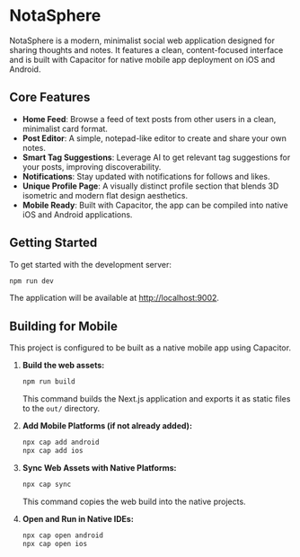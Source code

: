 # NotaSphere

NotaSphere is a modern, minimalist social web application designed for sharing thoughts and notes. It features a clean, content-focused interface and is built with Capacitor for native mobile app deployment on iOS and Android.

## Core Features

- **Home Feed**: Browse a feed of text posts from other users in a clean, minimalist card format.
- **Post Editor**: A simple, notepad-like editor to create and share your own notes.
- **Smart Tag Suggestions**: Leverage AI to get relevant tag suggestions for your posts, improving discoverability.
- **Notifications**: Stay updated with notifications for follows and likes.
- **Unique Profile Page**: A visually distinct profile section that blends 3D isometric and modern flat design aesthetics.
- **Mobile Ready**: Built with Capacitor, the app can be compiled into native iOS and Android applications.

## Getting Started

To get started with the development server:

```bash
npm run dev
```

The application will be available at [http://localhost:9002](http://localhost:9002).

## Building for Mobile

This project is configured to be built as a native mobile app using Capacitor.

1.  **Build the web assets:**
    ```bash
    npm run build
    ```
    This command builds the Next.js application and exports it as static files to the `out/` directory.

2.  **Add Mobile Platforms (if not already added):**
    ```bash
    npx cap add android
    npx cap add ios
    ```

3.  **Sync Web Assets with Native Platforms:**
    ```bash
    npx cap sync
    ```
    This command copies the web build into the native projects.

4.  **Open and Run in Native IDEs:**
    ```bash
    npx cap open android
    npx cap open ios
    ```
